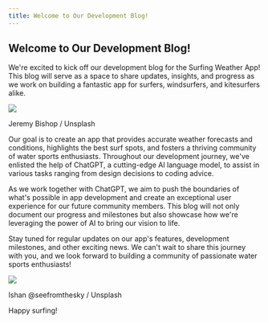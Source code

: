```yaml
---
title: Welcome to Our Development Blog!
---
```


## Welcome to Our Development Blog!

We're excited to kick off our development blog for the Surfing Weather App! This blog will serve as a space to share updates, insights, and progress as we work on building a fantastic app for surfers, windsurfers, and kitesurfers alike.

![](https://assets.tina.io/dbe1df1d-395e-40c6-9f97-0a8bbb6470be/content/photo-1514153706299-066ec6b89838.jpeg)

Jeremy Bishop  / Unsplash

Our goal is to create an app that provides accurate weather forecasts and conditions, highlights the best surf spots, and fosters a thriving community of water sports enthusiasts. Throughout our development journey, we've enlisted the help of ChatGPT, a cutting-edge AI language model, to assist in various tasks ranging from design decisions to coding advice.

As we work together with ChatGPT, we aim to push the boundaries of what's possible in app development and create an exceptional user experience for our future community members. This blog will not only document our progress and milestones but also showcase how we're leveraging the power of AI to bring our vision to life.

Stay tuned for regular updates on our app's features, development milestones, and other exciting news. We can't wait to share this journey with you, and we look forward to building a community of passionate water sports enthusiasts!

![](https://assets.tina.io/dbe1df1d-395e-40c6-9f97-0a8bbb6470be/content/photo-1628324814404-5e123cd10506.jpeg)

Ishan @seefromthesky  / Unsplash

Happy surfing!

